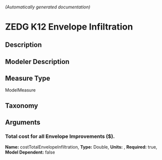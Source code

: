 

###### (Automatically generated documentation)

# ZEDG K12 Envelope Infiltration

## Description


## Modeler Description


## Measure Type
ModelMeasure

## Taxonomy


## Arguments


### Total cost for all Envelope Improvements ($).

**Name:** costTotalEnvelopeInfiltration,
**Type:** Double,
**Units:** ,
**Required:** true,
**Model Dependent:** false




